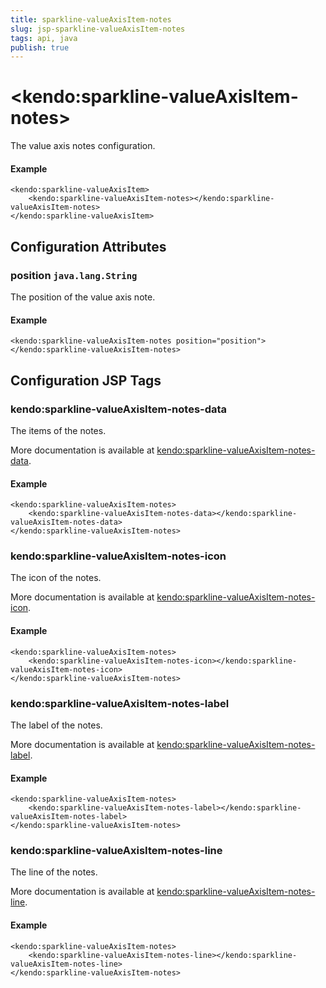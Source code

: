 ```yaml
---
title: sparkline-valueAxisItem-notes
slug: jsp-sparkline-valueAxisItem-notes
tags: api, java
publish: true
---
```


# \<kendo:sparkline-valueAxisItem-notes\>

The value axis notes configuration.

#### Example
    <kendo:sparkline-valueAxisItem>
        <kendo:sparkline-valueAxisItem-notes></kendo:sparkline-valueAxisItem-notes>
    </kendo:sparkline-valueAxisItem>

## Configuration Attributes

### position `java.lang.String`

The position of the value axis note.

#### Example
    <kendo:sparkline-valueAxisItem-notes position="position">
    </kendo:sparkline-valueAxisItem-notes>


##  Configuration JSP Tags

### kendo:sparkline-valueAxisItem-notes-data

The items of the notes.

More documentation is available at [kendo:sparkline-valueAxisItem-notes-data](/api/wrappers/jsp/sparkline/valueaxisitem-notes-data).

#### Example

    <kendo:sparkline-valueAxisItem-notes>
        <kendo:sparkline-valueAxisItem-notes-data></kendo:sparkline-valueAxisItem-notes-data>
    </kendo:sparkline-valueAxisItem-notes>

### kendo:sparkline-valueAxisItem-notes-icon

The icon of the notes.

More documentation is available at [kendo:sparkline-valueAxisItem-notes-icon](/api/wrappers/jsp/sparkline/valueaxisitem-notes-icon).

#### Example

    <kendo:sparkline-valueAxisItem-notes>
        <kendo:sparkline-valueAxisItem-notes-icon></kendo:sparkline-valueAxisItem-notes-icon>
    </kendo:sparkline-valueAxisItem-notes>

### kendo:sparkline-valueAxisItem-notes-label

The label of the notes.

More documentation is available at [kendo:sparkline-valueAxisItem-notes-label](/api/wrappers/jsp/sparkline/valueaxisitem-notes-label).

#### Example

    <kendo:sparkline-valueAxisItem-notes>
        <kendo:sparkline-valueAxisItem-notes-label></kendo:sparkline-valueAxisItem-notes-label>
    </kendo:sparkline-valueAxisItem-notes>

### kendo:sparkline-valueAxisItem-notes-line

The line of the notes.

More documentation is available at [kendo:sparkline-valueAxisItem-notes-line](/api/wrappers/jsp/sparkline/valueaxisitem-notes-line).

#### Example

    <kendo:sparkline-valueAxisItem-notes>
        <kendo:sparkline-valueAxisItem-notes-line></kendo:sparkline-valueAxisItem-notes-line>
    </kendo:sparkline-valueAxisItem-notes>

